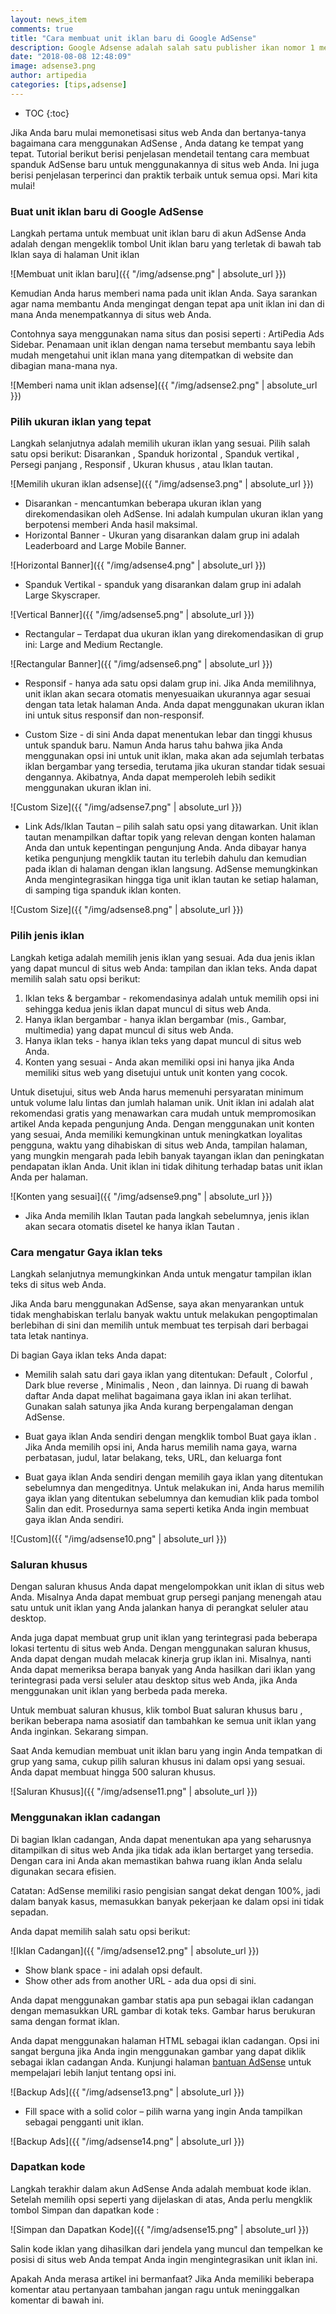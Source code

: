 ```yaml
---
layout: news_item
comments: true
title: "Cara membuat unit iklan baru di Google AdSense"
description: Google Adsense adalah salah satu publisher ikan nomor 1 menurut saya. Kali ini adalah tutorial Cara membuat unit iklan baru di Google AdSense secara bertahap.
date: "2018-08-08 12:48:09"
image: adsense3.png
author: artipedia
categories: [tips,adsense]
---
```

* TOC
{:toc}

Jika Anda baru mulai memonetisasi situs web Anda dan bertanya-tanya bagaimana cara menggunakan AdSense , Anda datang ke tempat yang tepat. Tutorial berikut berisi penjelasan mendetail tentang cara membuat spanduk AdSense baru untuk menggunakannya di situs web Anda. Ini juga berisi penjelasan terperinci dan praktik terbaik untuk semua opsi. Mari kita mulai!

### Buat unit iklan baru di Google AdSense
Langkah pertama untuk membuat unit iklan baru di akun AdSense Anda adalah dengan mengeklik tombol Unit iklan baru yang terletak di bawah tab Iklan saya di halaman Unit iklan

![Membuat unit iklan baru]({{ "/img/adsense.png" | absolute_url }})

Kemudian Anda harus memberi nama pada unit iklan Anda. Saya sarankan agar nama membantu Anda mengingat dengan tepat apa  unit iklan ini dan di mana Anda menempatkannya di situs web Anda. 

Contohnya saya menggunakan nama situs dan posisi seperti : ArtiPedia Ads Sidebar.
Penamaan unit iklan dengan nama tersebut membantu saya lebih mudah mengetahui unit iklan mana yang ditempatkan di website dan dibagian mana-mana nya. 

![Memberi nama unit iklan adsense]({{ "/img/adsense2.png" | absolute_url }})

### Pilih ukuran iklan yang tepat
Langkah selanjutnya adalah memilih ukuran iklan yang sesuai. Pilih salah satu opsi berikut: Disarankan , Spanduk horizontal , Spanduk vertikal , Persegi panjang , Responsif , Ukuran khusus , atau Iklan tautan.

![Memilih ukuran iklan adsense]({{ "/img/adsense3.png" | absolute_url }})

* Disarankan - mencantumkan beberapa ukuran iklan yang direkomendasikan oleh AdSense. Ini adalah kumpulan ukuran iklan yang berpotensi memberi Anda hasil maksimal.
* Horizontal Banner - Ukuran yang disarankan dalam grup ini adalah Leaderboard and Large Mobile Banner.

![Horizontal Banner]({{ "/img/adsense4.png" | absolute_url }})

* Spanduk Vertikal - spanduk yang disarankan dalam grup ini adalah Large Skyscraper.

![Vertical Banner]({{ "/img/adsense5.png" | absolute_url }})

* Rectangular – Terdapat dua ukuran iklan yang direkomendasikan di grup ini: Large and Medium Rectangle.

![Rectangular Banner]({{ "/img/adsense6.png" | absolute_url }})

* Responsif - hanya ada satu opsi dalam grup ini. Jika Anda memilihnya, unit iklan akan secara otomatis menyesuaikan ukurannya agar sesuai dengan tata letak halaman Anda. Anda dapat menggunakan ukuran iklan ini untuk situs responsif dan non-responsif.

* Custom Size - di sini Anda dapat menentukan lebar dan tinggi khusus untuk spanduk baru. Namun Anda harus tahu bahwa jika Anda menggunakan opsi ini untuk unit iklan, maka akan ada sejumlah terbatas iklan bergambar yang tersedia, terutama jika ukuran standar tidak sesuai dengannya. Akibatnya, Anda dapat memperoleh lebih sedikit menggunakan ukuran iklan ini.

![Custom Size]({{ "/img/adsense7.png" | absolute_url }})

* Link Ads/Iklan Tautan – pilih salah satu opsi yang ditawarkan. Unit iklan tautan menampilkan daftar topik yang relevan dengan konten halaman Anda dan untuk kepentingan pengunjung Anda. Anda dibayar hanya ketika pengunjung mengklik tautan itu terlebih dahulu dan kemudian pada iklan di halaman dengan iklan langsung. AdSense memungkinkan Anda mengintegrasikan hingga tiga unit iklan tautan ke setiap halaman, di samping tiga spanduk iklan konten.

![Custom Size]({{ "/img/adsense8.png" | absolute_url }})

### Pilih jenis iklan
Langkah ketiga adalah memilih jenis iklan yang sesuai. Ada dua jenis iklan yang dapat muncul di situs web Anda: tampilan dan iklan teks. Anda dapat memilih salah satu opsi berikut:

1. Iklan teks & bergambar - rekomendasinya adalah untuk memilih opsi ini sehingga kedua jenis iklan dapat muncul di situs web Anda.
2. Hanya iklan bergambar - hanya iklan bergambar (mis., Gambar, multimedia) yang dapat muncul di situs web Anda.
3. Hanya iklan teks - hanya iklan teks yang dapat muncul di situs web Anda.
4. Konten yang sesuai - Anda akan memiliki opsi ini hanya jika Anda memiliki situs web yang disetujui untuk unit konten yang cocok. 

Untuk disetujui, situs web Anda harus memenuhi persyaratan minimum untuk volume lalu lintas dan jumlah halaman unik. Unit iklan ini adalah alat rekomendasi gratis yang menawarkan cara mudah untuk mempromosikan artikel Anda kepada pengunjung Anda. Dengan menggunakan unit konten yang sesuai, Anda memiliki kemungkinan untuk meningkatkan loyalitas pengguna, waktu yang dihabiskan di situs web Anda, tampilan halaman, yang mungkin mengarah pada lebih banyak tayangan iklan dan peningkatan pendapatan iklan Anda. Unit iklan ini tidak dihitung terhadap batas unit iklan Anda per halaman.

![Konten yang sesuai]({{ "/img/adsense9.png" | absolute_url }})

* Jika Anda memilih Iklan Tautan pada langkah sebelumnya, jenis iklan akan secara otomatis disetel ke hanya iklan Tautan .

### Cara mengatur Gaya iklan teks
Langkah selanjutnya memungkinkan Anda untuk mengatur tampilan iklan teks di situs web Anda.

Jika Anda baru menggunakan AdSense, saya akan menyarankan untuk tidak menghabiskan terlalu banyak waktu untuk melakukan pengoptimalan berlebihan di sini dan memilih untuk membuat tes terpisah dari berbagai tata letak nantinya.

Di bagian Gaya iklan teks Anda dapat:

* Memilih salah satu dari gaya iklan yang ditentukan: Default , Colorful , Dark blue reverse , Minimalis , Neon , dan lainnya. Di ruang di bawah daftar Anda dapat melihat bagaimana gaya iklan ini akan terlihat. Gunakan salah satunya jika Anda kurang berpengalaman dengan AdSense.

* Buat gaya iklan Anda sendiri dengan mengklik tombol Buat gaya iklan . Jika Anda memilih opsi ini, Anda harus memilih nama gaya, warna perbatasan, judul, latar belakang, teks, URL, dan keluarga font

* Buat gaya iklan Anda sendiri dengan memilih gaya iklan yang ditentukan sebelumnya dan mengeditnya. Untuk melakukan ini, Anda harus memilih gaya iklan yang ditentukan sebelumnya dan kemudian klik pada tombol Salin dan edit. Prosedurnya sama seperti ketika Anda ingin membuat gaya iklan Anda sendiri. 

![Custom]({{ "/img/adsense10.png" | absolute_url }})

### Saluran khusus
Dengan saluran khusus Anda dapat mengelompokkan unit iklan di situs web Anda. Misalnya Anda dapat membuat grup persegi panjang menengah atau satu untuk unit iklan yang Anda jalankan hanya di perangkat seluler atau desktop.

Anda juga dapat membuat grup unit iklan yang terintegrasi pada beberapa lokasi tertentu di situs web Anda. Dengan menggunakan saluran khusus, Anda dapat dengan mudah melacak kinerja grup iklan ini. Misalnya, nanti Anda dapat memeriksa berapa banyak yang Anda hasilkan dari iklan yang terintegrasi pada versi seluler atau desktop situs web Anda, jika Anda menggunakan unit iklan yang berbeda pada mereka.

Untuk membuat saluran khusus, klik tombol Buat saluran khusus baru , berikan beberapa nama asosiatif dan tambahkan ke semua unit iklan yang Anda inginkan. Sekarang simpan.

Saat Anda kemudian membuat unit iklan baru yang ingin Anda tempatkan di grup yang sama, cukup pilih saluran khusus ini dalam opsi yang sesuai. Anda dapat membuat hingga 500 saluran khusus.

![Saluran Khusus]({{ "/img/adsense11.png" | absolute_url }})

### Menggunakan iklan cadangan
Di bagian Iklan cadangan, Anda dapat menentukan apa yang seharusnya ditampilkan di situs web Anda jika tidak ada iklan bertarget yang tersedia. Dengan cara ini Anda akan memastikan bahwa ruang iklan Anda selalu digunakan secara efisien.

Catatan: AdSense memiliki rasio pengisian sangat dekat dengan 100%, jadi dalam banyak kasus, memasukkan banyak pekerjaan ke dalam opsi ini tidak sepadan.

Anda dapat memilih salah satu opsi berikut:

![Iklan Cadangan]({{ "/img/adsense12.png" | absolute_url }})

* Show blank space - ini adalah opsi default.
* Show other ads from another URL - ada dua opsi di sini.

Anda dapat menggunakan gambar statis apa pun sebagai iklan cadangan dengan memasukkan URL gambar di kotak teks. Gambar harus berukuran sama dengan format iklan.

Anda dapat menggunakan halaman HTML sebagai iklan cadangan. Opsi ini sangat berguna jika Anda ingin menggunakan gambar yang dapat diklik sebagai iklan cadangan Anda. Kunjungi halaman [bantuan AdSense](https://support.google.com/adsense/answer/113262?hl=en 'Bantuan Adsense') untuk mempelajari lebih lanjut tentang opsi ini.

![Backup Ads]({{ "/img/adsense13.png" | absolute_url }})

* Fill space with a solid color – pilih warna yang ingin Anda tampilkan sebagai pengganti unit iklan.

![Backup Ads]({{ "/img/adsense14.png" | absolute_url }})

### Dapatkan kode
Langkah terakhir dalam akun AdSense Anda adalah membuat kode iklan. Setelah memilih opsi seperti yang dijelaskan di atas, Anda perlu mengklik tombol Simpan dan dapatkan kode :

![Simpan dan Dapatkan Kode]({{ "/img/adsense15.png" | absolute_url }})

Salin kode iklan yang dihasilkan dari jendela yang muncul dan tempelkan ke posisi di situs web Anda tempat Anda ingin mengintegrasikan unit iklan ini.

Apakah Anda merasa artikel ini bermanfaat? Jika Anda memiliki beberapa komentar atau pertanyaan tambahan jangan ragu untuk meninggalkan komentar di bawah ini.
